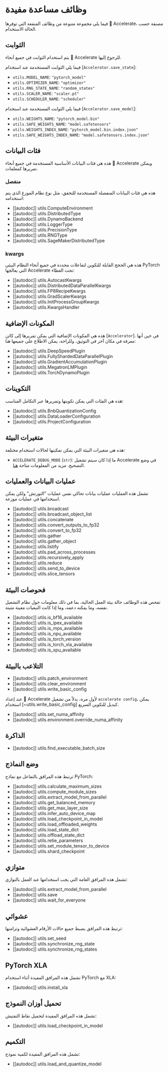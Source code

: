 # وظائف مساعدة مفيدة

فيما يلي مجموعة متنوعة من وظائف المنفعة التي توفرها 🤗 Accelerate، مصنفة حسب الحالة الاستخدام.

## الثوابت

يتم استخدام الثوابت في جميع أنحاء 🤗 Accelerate للرجوع إليها.

فيما يلي الثوابت المستخدمة عند استخدام [`Accelerator.save_state`]:

- `utils.MODEL_NAME`: `"pytorch_model"`
- `utils.OPTIMIZER_NAME`: `"optimizer"`
- `utils.RNG_STATE_NAME`: `"random_states"`
- `utils.SCALER_NAME`: `"scaler.pt"`
- `utils.SCHEDULER_NAME`: `"scheduler"`

فيما يلي الثوابت المستخدمة عند استخدام [`Accelerator.save_model`]:

- `utils.WEIGHTS_NAME`: `"pytorch_model.bin"`
- `utils.SAFE_WEIGHTS_NAME`: `"model.safetensors"`
- `utils.WEIGHTS_INDEX_NAME`: `"pytorch_model.bin.index.json"`
- `utils.SAFE_WEIGHTS_INDEX_NAME`: `"model.safetensors.index.json"`

## فئات البيانات

هذه هي فئات البيانات الأساسية المستخدمة في جميع أنحاء 🤗 Accelerate ويمكن تمريرها كمعلمات.

### منفصل

هذه هي فئات البيانات المنفصلة المستخدمة للتحقق، مثل نوع نظام الموزع الذي يتم استخدامه:

- [[autodoc]] utils.ComputeEnvironment
- [[autodoc]] utils.DistributedType
- [[autodoc]] utils.DynamoBackend
- [[autodoc]] utils.LoggerType
- [[autodoc]] utils.PrecisionType
- [[autodoc]] utils.RNGType
- [[autodoc]] utils.SageMakerDistributedType

### kwargs

هذه هي الحجج القابلة للتكوين لتفاعلات محددة في جميع أنحاء النظام البيئي PyTorch التي يعالجها Accelerate تحت الغطاء:

- [[autodoc]] utils.AutocastKwargs
- [[autodoc]] utils.DistributedDataParallelKwargs
- [[autodoc]] utils.FP8RecipeKwargs
- [[autodoc]] utils.GradScalerKwargs
- [[autodoc]] utils.InitProcessGroupKwargs
- [[autodoc]] utils.KwargsHandler

## المكونات الإضافية

هذه هي المكونات الإضافية التي يمكن تمريرها إلى كائن [`Accelerator`]. في حين أنها معرفة في مكان آخر في التوثيق، وللراحة، يمكن الاطلاع على جميعها هنا:

- [[autodoc]] utils.DeepSpeedPlugin
- [[autodoc]] utils.FullyShardedDataParallelPlugin
- [[autodoc]] utils.GradientAccumulationPlugin
- [[autodoc]] utils.MegatronLMPlugin
- [[autodoc]] utils.TorchDynamoPlugin

## التكوينات

هذه هي الفئات التي يمكن تكوينها وتمريرها عبر التكامل المناسب:

- [[autodoc]] utils.BnbQuantizationConfig
- [[autodoc]] utils.DataLoaderConfiguration
- [[autodoc]] utils.ProjectConfiguration

## متغيرات البيئة

هذه هي متغيرات البيئة التي يمكن تمكينها لحالات استخدام مختلفة:

- `ACCELERATE_DEBUG_MODE` (`str`): ما إذا كان سيتم تشغيل Accelerate في وضع التصحيح. مزيد من المعلومات متاحة [هنا](../usage_guides/debug.md).

## عمليات البيانات والعمليات

تشمل هذه العمليات عمليات بيانات تحاكي نفس عمليات "التورتش" ولكن يمكن استخدامها في عمليات موزعة.

- [[autodoc]] utils.broadcast
- [[autodoc]] utils.broadcast_object_list
- [[autodoc]] utils.concatenate
- [[autodoc]] utils.convert_outputs_to_fp32
- [[autodoc]] utils.convert_to_fp32
- [[autodoc]] utils.gather
- [[autodoc]] utils.gather_object
- [[autodoc]] utils.listify
- [[autodoc]] utils.pad_across_processes
- [[autodoc]] utils.recursively_apply
- [[autodoc]] utils.reduce
- [[autodoc]] utils.send_to_device
- [[autodoc]] utils.slice_tensors

## فحوصات البيئة

تفحص هذه الوظائف حالة بيئة العمل الحالية، بما في ذلك معلومات حول نظام التشغيل نفسه، وما يمكنه دعمه، وما إذا كانت التبعيات معينة مثبتة.

- [[autodoc]] utils.is_bf16_available
- [[autodoc]] utils.is_ipex_available
- [[autodoc]] utils.is_mps_available
- [[autodoc]] utils.is_npu_available
- [[autodoc]] utils.is_torch_version
- [[autodoc]] utils.is_torch_xla_available
- [[autodoc]] utils.is_xpu_available

## التلاعب بالبيئة

- [[autodoc]] utils.patch_environment
- [[autodoc]] utils.clear_environment
- [[autodoc]] utils.write_basic_config

عند إعداد 🤗 Accelerate لأول مرة، بدلاً من تشغيل `accelerate config`، يمكن استخدام [~utils.write_basic_config] كبديل للتكوين السريع.

- [[autodoc]] utils.set_numa_affinity
- [[autodoc]] utils.environment.override_numa_affinity

## الذاكرة

- [[autodoc]] utils.find_executable_batch_size

## وضع النماذج

ترتبط هذه المرافق بالتفاعل مع نماذج PyTorch:

- [[autodoc]] utils.calculate_maximum_sizes
- [[autodoc]] utils.compute_module_sizes
- [[autodoc]] utils.extract_model_from_parallel
- [[autodoc]] utils.get_balanced_memory
- [[autodoc]] utils.get_max_layer_size
- [[autodoc]] utils.infer_auto_device_map
- [[autodoc]] utils.load_checkpoint_in_model
- [[autodoc]] utils.load_offloaded_weights
- [[autodoc]] utils.load_state_dict
- [[autodoc]] utils.offload_state_dict
- [[autodoc]] utils.retie_parameters
- [[autodoc]] utils.set_module_tensor_to_device
- [[autodoc]] utils.shard_checkpoint

## متوازي

تشمل هذه المرافق العامة التي يجب استخدامها عند العمل بالتوازي:

- [[autodoc]] utils.extract_model_from_parallel
- [[autodoc]] utils.save
- [[autodoc]] utils.wait_for_everyone

## عشوائي

ترتبط هذه المرافق بضبط جميع حالات الأرقام العشوائية وتزامنها:

- [[autodoc]] utils.set_seed
- [[autodoc]] utils.synchronize_rng_state
- [[autodoc]] utils.synchronize_rng_states

## PyTorch XLA

تشمل هذه المرافق المفيدة أثناء استخدام PyTorch مع XLA:

- [[autodoc]] utils.install_xla

## تحميل أوزان النموذج

تشمل هذه المرافق المفيدة لتحميل نقاط التفتيش:

- [[autodoc]] utils.load_checkpoint_in_model

## التكميم

تشمل هذه المرافق المفيدة لكمية نموذج:

- [[autodoc]] utils.load_and_quantize_model